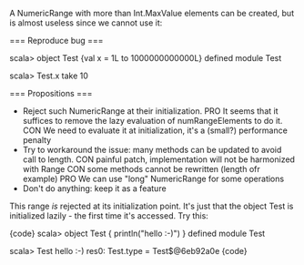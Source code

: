A NumericRange with more than Int.MaxValue elements can be created, but is almost useless since we cannot use it: 

=== Reproduce bug ===

scala> object Test {val x = 1L to 1000000000000L}
defined module Test

scala> Test.x take 10

=== Propositions ===

- Reject such NumericRange at their initialization.
   PRO It seems that it suffices to remove the lazy evaluation of numRangeElements to do it.
   CON We need to evaluate it at initialization, it's a (small?) performance penalty
- Try to workaround the issue: many methods can be updated to avoid call to length.
   CON painful patch, implementation will not be harmonized with Range
   CON some methods cannot be rewritten (length ofr example)
   PRO We can use "long" NumericRange for some operations
- Don't do anything: keep it as a feature

This range _is_ rejected at its initialization point. It's just that the object Test is initialized lazily - the first time it's accessed.
Try this:

{code}
scala> object Test { println("hello :-)") }
defined module Test

scala> Test
hello :-)
res0: Test.type = Test$@6eb92a0e
{code}
